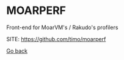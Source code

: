 # MOARPERF
 
 Front-end for MoarVM's / Rakudo's profilers
 
 SITE: https://github.com/timo/moarperf

 [Go back](https://portable-linux-apps.github.io/apps.html)
